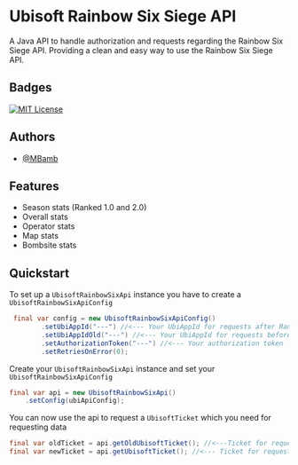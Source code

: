 # Ubisoft Rainbow Six Siege API

A Java API to handle authorization and requests regarding the Rainbow Six Siege API. Providing a clean and easy way to use the Rainbow Six Siege API.


## Badges

[![MIT License](https://img.shields.io/badge/License-MIT-green.svg)](https://choosealicense.com/licenses/mit/)


## Authors

- [@MBamb](https://github.com/MBamb)

## Features

- Season stats (Ranked 1.0 and 2.0)
- Overall stats
- Operator stats
- Map stats
- Bombsite stats

## Quickstart

To set up a `UbisoftRainbowSixApi` instance you have to create a `UbisoftRainbowSixApiConfig`

```java
 final var config = new UbisoftRainbowSixApiConfig()
    	.setUbiAppId("---") //<--- Your UbiAppId for requests after Ranked 2.0
    	.setUbiAppIdOld("---") //<--- Your UbiAppId for requests before Ranked 2.0
    	.setAuthorizationToken("---") //<--- Your authorization token
    	.setRetriesOnError(0);
```

Create your `UbisoftRainbowSixApi` instance and set your `UbisoftRainbowSixApiConfig`

```java
final var api = new UbisoftRainbowSixApi()
	.setConfig(ubiApiConfig);
```
You can now use the api to request a `UbisoftTicket` which you need for requesting data

```java
final var oldTicket = api.getOldUbisoftTicket(); //<---Ticket for requests before Ranked 2.0
final var newTicket = api.getUbisoftTicket(); //<--- Ticket for requests after Ranked 2.0
```
